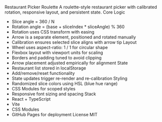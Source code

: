 Restaurant Picker Roulette
A roulette-style restaurant picker with calibrated rotation, responsive layout, and persistent state.
Core Logic
- Slice angle = 360 / N
- Rotation angle = (base + sliceIndex * sliceAngle) % 360
- Rotation uses CSS transform with easing
- Arrow is a separate element, positioned and rotated manually
- Calibration ensures selected slice aligns with arrow tip
Layout
- Wheel uses aspect-ratio: 1 / 1 for circular shape
- Flexbox layout with viewport units for scaling
- Borders and padding tuned to avoid clipping
- Arrow placement adjusted empirically for alignment
State
- Restaurant list stored in localStorage
- Add/remove/reset functionality
- State updates trigger re-render and re-calibration
Styling
- Randomized slice colors using HSL (blue hue range)
- CSS Modules for scoped styles
- Responsive font sizing and spacing
Stack
- React + TypeScript
- Vite
- CSS Modules
- GitHub Pages for deployment
License
MIT
